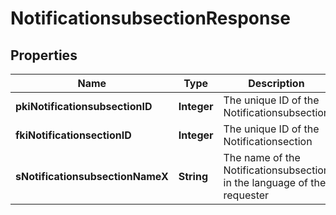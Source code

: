 

# NotificationsubsectionResponse

## Properties

Name | Type | Description | Notes
------------ | ------------- | ------------- | -------------
**pkiNotificationsubsectionID** | **Integer** | The unique ID of the Notificationsubsection | 
**fkiNotificationsectionID** | **Integer** | The unique ID of the Notificationsection | 
**sNotificationsubsectionNameX** | **String** | The name of the Notificationsubsection in the language of the requester | 





